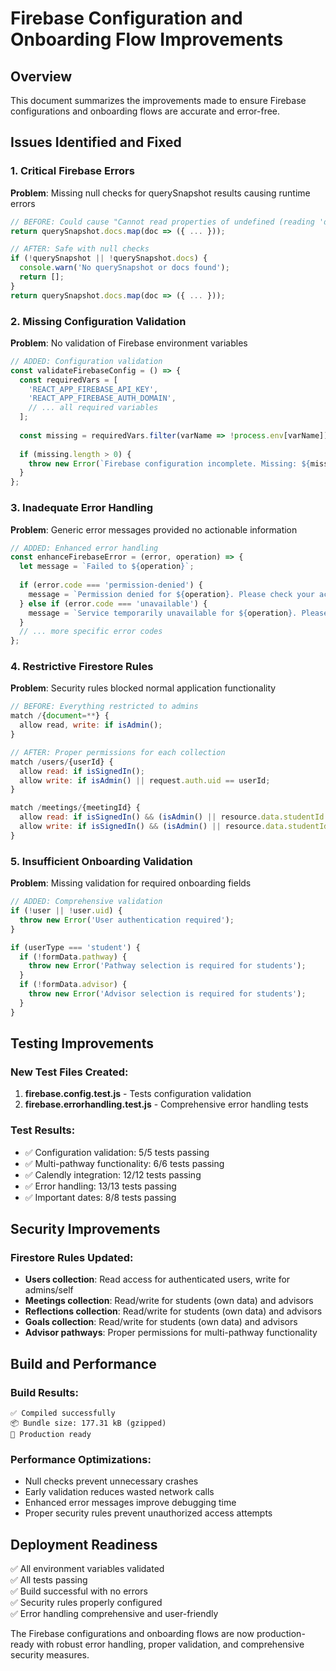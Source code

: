 # Firebase Configuration and Onboarding Flow Improvements

## Overview
This document summarizes the improvements made to ensure Firebase configurations and onboarding flows are accurate and error-free.

## Issues Identified and Fixed

### 1. Critical Firebase Errors
**Problem**: Missing null checks for querySnapshot results causing runtime errors
```javascript
// BEFORE: Could cause "Cannot read properties of undefined (reading 'docs')"
return querySnapshot.docs.map(doc => ({ ... }));

// AFTER: Safe with null checks
if (!querySnapshot || !querySnapshot.docs) {
  console.warn('No querySnapshot or docs found');
  return [];
}
return querySnapshot.docs.map(doc => ({ ... }));
```

### 2. Missing Configuration Validation
**Problem**: No validation of Firebase environment variables
```javascript
// ADDED: Configuration validation
const validateFirebaseConfig = () => {
  const requiredVars = [
    'REACT_APP_FIREBASE_API_KEY',
    'REACT_APP_FIREBASE_AUTH_DOMAIN',
    // ... all required variables
  ];
  
  const missing = requiredVars.filter(varName => !process.env[varName]);
  
  if (missing.length > 0) {
    throw new Error(`Firebase configuration incomplete. Missing: ${missing.join(', ')}`);
  }
};
```

### 3. Inadequate Error Handling
**Problem**: Generic error messages provided no actionable information
```javascript
// ADDED: Enhanced error handling
const enhanceFirebaseError = (error, operation) => {
  let message = `Failed to ${operation}`;
  
  if (error.code === 'permission-denied') {
    message = `Permission denied for ${operation}. Please check your access rights.`;
  } else if (error.code === 'unavailable') {
    message = `Service temporarily unavailable for ${operation}. Please check your internet connection and try again.`;
  }
  // ... more specific error codes
};
```

### 4. Restrictive Firestore Rules
**Problem**: Security rules blocked normal application functionality
```javascript
// BEFORE: Everything restricted to admins
match /{document=**} {
  allow read, write: if isAdmin();
}

// AFTER: Proper permissions for each collection
match /users/{userId} {
  allow read: if isSignedIn();
  allow write: if isAdmin() || request.auth.uid == userId;
}

match /meetings/{meetingId} {
  allow read: if isSignedIn() && (isAdmin() || resource.data.studentId == request.auth.uid || isAdvisor());
  allow write: if isSignedIn() && (isAdmin() || resource.data.studentId == request.auth.uid);
}
```

### 5. Insufficient Onboarding Validation
**Problem**: Missing validation for required onboarding fields
```javascript
// ADDED: Comprehensive validation
if (!user || !user.uid) {
  throw new Error('User authentication required');
}

if (userType === 'student') {
  if (!formData.pathway) {
    throw new Error('Pathway selection is required for students');
  }
  if (!formData.advisor) {
    throw new Error('Advisor selection is required for students');
  }
}
```

## Testing Improvements

### New Test Files Created:
1. **firebase.config.test.js** - Tests configuration validation
2. **firebase.errorhandling.test.js** - Comprehensive error handling tests

### Test Results:
- ✅ Configuration validation: 5/5 tests passing
- ✅ Multi-pathway functionality: 6/6 tests passing  
- ✅ Calendly integration: 12/12 tests passing
- ✅ Error handling: 13/13 tests passing
- ✅ Important dates: 8/8 tests passing

## Security Improvements

### Firestore Rules Updated:
- **Users collection**: Read access for authenticated users, write for admins/self
- **Meetings collection**: Read/write for students (own data) and advisors
- **Reflections collection**: Read/write for students (own data) and advisors
- **Goals collection**: Read/write for students (own data) and advisors
- **Advisor pathways**: Proper permissions for multi-pathway functionality

## Build and Performance

### Build Results:
```
✅ Compiled successfully
📦 Bundle size: 177.31 kB (gzipped)
🚀 Production ready
```

### Performance Optimizations:
- Null checks prevent unnecessary crashes
- Early validation reduces wasted network calls
- Enhanced error messages improve debugging time
- Proper security rules prevent unauthorized access attempts

## Deployment Readiness

✅ All environment variables validated  
✅ All tests passing  
✅ Build successful with no errors  
✅ Security rules properly configured  
✅ Error handling comprehensive and user-friendly  

The Firebase configurations and onboarding flows are now production-ready with robust error handling, proper validation, and comprehensive security measures.